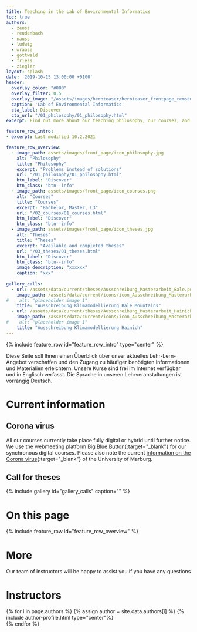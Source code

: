 ```yaml
---
title: Teaching in the Lab of Environmental Informatics
toc: true
authors:
  - zeuss
  - reudenbach
  - nauss
  - ludwig
  - wraase
  - gottwald
  - friess
  - ziegler
layout: splash
date: '2019-10-15 13:00:00 +0100'
header:
  overlay_color: "#000"
  overlay_filter: 0.5
  overlay_image: "/assets/images/heroteaser/heroteaser_frontpage_remsens_title.jpg"
  caption: 'Lab of Environmental Informatics'
  cta_label: Discover
  cta_url: "/01_philosophy/01_philosophy.html"
excerpt: Find out more about our teaching philosophy, our courses, and our topics for theses

feature_row_intro:
- excerpt: Last modified 10.2.2021

feature_row_overview:
  - image_path: assets/images/front_page/icon_philosophy.jpg
    alt: "Philosophy"
    title: "Philosophy"
    excerpt: "Problems instead of solutions"
    url: "/01_philosophy/01_philosophy.html"
    btn_label: "Discover"
    btn_class: "btn--info"
  - image_path: assets/images/front_page/icon_courses.png
    alt: "Courses"
    title: "Courses"
    excerpt: "Bachelor, Master, L3"
    url: "/02_courses/01_courses.html"
    btn_label: "Discover"
    btn_class: "btn--info"
  - image_path: assets/images/front_page/icon_theses.jpg
    alt: "Theses"
    title: "Theses"
    excerpt: "Available and completed theses"
    url: "/03_theses/01_theses.html"
    btn_label: "Discover"
    btn_class: "btn--info"
    image_description: "xxxxxx"
    caption: "xxx"
    
gallery_calls:
  - url: /assets/data/current/theses/Ausschreibung_Masterarbeit_Bale.pdf
    image_path: /assets/data/current/icons/icon_Ausschreibung_Masterarbeit_Bale.jpg
#    alt: "placeholder image 1"
    title: "Ausschreibung Klimamodellierung Bale Mountains"
  - url: /assets/data/current/theses/Ausschreibung_Masterarbeit_Hainich.pdf
    image_path: /assets/data/current/icons/icon_Ausschreibung_Masterarbeit_Hainich.jpg
#    alt: "placeholder image 1"
    title: "Ausschreibung Klimamodellierung Hainich"
---
```



{% include feature_row id="feature_row_intro" type="center" %}

Diese Seite soll Ihnen einen Überblick über unser aktuelles Lehr-Lern-Angebot verschaffen und den Zugang zu häufiger benötigten Informationen und Materialien erleichtern. 
Unsere Kurse sind frei im Internet verfügbar und in Englisch verfasst. 
Die Sprache in unseren Lehrveranstaltungen ist vorrangig Deutsch.


# Current information

## Corona virus
All our courses currently take place fully digital or hybrid until further notice. 
We use the webmeeting platform [Big Blue Button](https://www.uni-marburg.de/de/hrz/dienste/web-konferenzen/web-konferenz-bigbluebutton){:target="_blank"} for our synchronous digital courses. 
Please also note the current [information on the Corona virus](https://www.uni-marburg.de/de/universitaet/administration/sicherheit/coronavirus){:target="_blank"} of the University of Marburg.


## Call for theses


{% include gallery id="gallery_calls" caption="" %}



<!-- <br /> -->


# On this page
{% include feature_row id="feature_row_overview" %}


# More
Our team of instructors will be happy to assist you if you have any questions


# Instructors

{% for i in page.authors %} 
  {% assign author = site.data.authors[i] %}
  {% include author-profile.html type="center"%}
 <br /> 
{% endfor %}



<!--
funkychunkypool
{: .notice--info}
[Philosophy](somewhere){: .btn .btn--info .btn--x-large} 
[Courses](somewhere){: .btn .btn--info .btn--x-large}
[Theses](somewhere){: .btn .btn--info .btn--x-large}

b
c
-->




